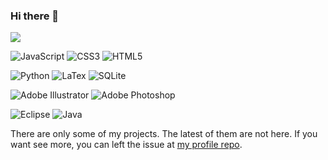 ### Hi there 👋

![](https://komarev.com/ghpvc/?username=AParovyshnaya&color=0C1B33&abbreviated=true)

![JavaScript](https://img.shields.io/badge/javascript-FFFFFF.svg?style=for-the-badge&logo=javascript&logoColor=%23F7DF1E) ![CSS3](https://img.shields.io/badge/css3-FFFFFF.svg?style=for-the-badge&logo=css3&logoColor=blue) ![HTML5](https://img.shields.io/badge/html5-FFFFFF.svg?style=for-the-badge&logo=html5&logoColor=%23E34F26)

![Python](https://img.shields.io/badge/python-FFFFFF?style=for-the-badge&logo=python&logoColor=green) ![LaTex](https://img.shields.io/badge/latex-FFFFFF.svg?style=for-the-badge&logo=latex&logoColor=blue) ![SQLite](https://img.shields.io/badge/SQLite-FFFFFF?style=for-the-badge&logo=sqlite&logoColor=07405E)


![Adobe Illustrator](https://img.shields.io/badge/adobe%20illustrator-FFFFFF.svg?style=for-the-badge&logo=adobe%20illustrator&logoColor=%23FF9A00) ![Adobe Photoshop](https://img.shields.io/badge/adobe%20photoshop-FFFFFF.svg?style=for-the-badge&logo=adobe%20photoshop&logoColor=%2331A8FF)

![Eclipse](https://img.shields.io/badge/Eclipse-FFFFFF.svg?style=for-the-badge&logo=Eclipse&logoColor=FE7A16) 	![Java](https://img.shields.io/badge/java-FFFFFF.svg?style=for-the-badge&logo=openjdk&logoColor=%23ED8B00)


There are only some of my projects. The latest of them are not here. If you want see more, you can left the issue at [my profile repo](https://github.com/AParovyshnaya/AParovyshnaya/issues/new).
